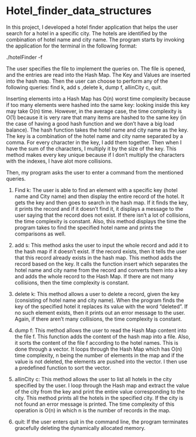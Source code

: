 # Hotel_finder_data_structures

In this project, I developed a hotel finder application that helps the user search for a hotel in a specific city. The hotels are identified by the combination of hotel name and city name. The program starts by invoking the application for the terminal in the following format:

./hotelFinder -f <filename> 

The user specifies the file to implement the queries on. The file is opened, and the entries are read into the Hash Map. The Key and Values are inserted into the hash map. Then the user can choose to perform any of the following queries: find k, add s ,delete k, dump f, allinCity c, quit.

Inserting elements into a Hash Map has O(n) worst time complexity because if too many elements were hashed into the same key: looking inside this key may take O(n) time. However, in the average case, the time complexity is O(1) because it is very rare that many items are hashed to the same key (in the case of having a good hash function and we don’t have a big load balance). The hash function takes the hotel name and city name as the key. The key is a combination of the hotel name and city name separated by a comma. For every character in the key, I add them together. Then when I have the sum of the characters, I multiply it by the size of the key. This method makes every key unique because if I don’t multiply the characters with the indexes, I have alot more collisions.

Then, my program asks the user to enter a command from the mentioned queries.

1. Find k: The user is able to find an element with a specific key (hotel name and City name) and then display the entire record of the hotel. It gets the key and then goes to search in the hash map. If it finds the key, it prints the record and if it doesn’t find it, it displays a message to the user saying that the record does not exist. If there isn’t a lot of collisions, the time complexity is constant. Also, this method displays the time the program takes to find the specified hotel name and prints the comparisons as well.
  
2. add s: This method asks the user to input the whole record and add it to the hash map if it doesn’t exist. If the record exists, then it tells the user that this record already exists in the hash map. This method adds the record based on the key. It calls the function insert which separates the hotel name and city name from the record and converts them into a key and adds the whole record to the Hash Map. If there are not many collisions, then the time complexity is constant.
  
3. delete k: This method allows a user to delete a record, given the key (consisting of hotel name and city name). When the program finds the key of the specified hotel it replaces its value with the word “deleted”. If no such element exists, then it prints out an error message to the user. Again, if there aren’t many collisions, the time complexity is constant.

4. dump f: This method allows the user to read the Hash Map content into the file f. This function adds the content of the hash map into a file. Also, it sorts the content of the file f according to the hotel names. This is done through a vector. It loops through the Hash Map which has O(n) time complexity, n being the number of elements in the map and if the value is not deleted, the elements are pushed into the vector. I then use a predefined function to sort the vector.

5. allinCity c: This method allows the user to list all hotels in the city specified by the user. I loop through the Hash map and extract the value of the city from the key and print the entire value corresponding to the city. This method prints all the hotels in the specified city. If the city is not found an error message is printed. The time complexity of this operation is O(n) in which n is the number of records in the map.

6. quit: If the user enters quit in the command line, the program terminates gracefully deleting the dynamically allocated memory.
